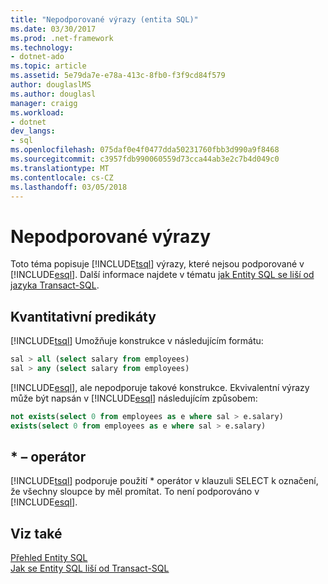 ```yaml
---
title: "Nepodporované výrazy (entita SQL)"
ms.date: 03/30/2017
ms.prod: .net-framework
ms.technology:
- dotnet-ado
ms.topic: article
ms.assetid: 5e79da7e-e78a-413c-8fb0-f3f9cd84f579
author: douglaslMS
ms.author: douglasl
manager: craigg
ms.workload:
- dotnet
dev_langs:
- sql
ms.openlocfilehash: 075daf0e4f0477dda50231760fbb3d990a9f8468
ms.sourcegitcommit: c3957fdb990060559d73cca44ab3e2c7b4d049c0
ms.translationtype: MT
ms.contentlocale: cs-CZ
ms.lasthandoff: 03/05/2018
---
```

# <a name="unsupported-expressions"></a>Nepodporované výrazy

Toto téma popisuje [!INCLUDE[tsql](../../../../../../includes/tsql-md.md)] výrazy, které nejsou podporované v [!INCLUDE[esql](../../../../../../includes/esql-md.md)]. Další informace najdete v tématu [jak Entity SQL se liší od jazyka Transact-SQL](../../../../../../docs/framework/data/adonet/ef/language-reference/how-entity-sql-differs-from-transact-sql.md).

## <a name="quantified-predicates"></a>Kvantitativní predikáty

[!INCLUDE[tsql](../../../../../../includes/tsql-md.md)] Umožňuje konstrukce v následujícím formátu:

```sql
sal > all (select salary from employees)
sal > any (select salary from employees)
```

[!INCLUDE[esql](../../../../../../includes/esql-md.md)], ale nepodporuje takové konstrukce. Ekvivalentní výrazy může být napsán v [!INCLUDE[esql](../../../../../../includes/esql-md.md)] následujícím způsobem:

```sql
not exists(select 0 from employees as e where sal > e.salary)
exists(select 0 from employees as e where sal > e.salary)
```

## <a name="-operator"></a>* – operátor

[!INCLUDE[tsql](../../../../../../includes/tsql-md.md)] podporuje použití * operátor v klauzuli SELECT k označení, že všechny sloupce by měl promítat. To není podporováno v [!INCLUDE[esql](../../../../../../includes/esql-md.md)].

## <a name="see-also"></a>Viz také

[Přehled Entity SQL](../../../../../../docs/framework/data/adonet/ef/language-reference/entity-sql-overview.md)  
[Jak se Entity SQL liší od Transact-SQL](../../../../../../docs/framework/data/adonet/ef/language-reference/how-entity-sql-differs-from-transact-sql.md)  

